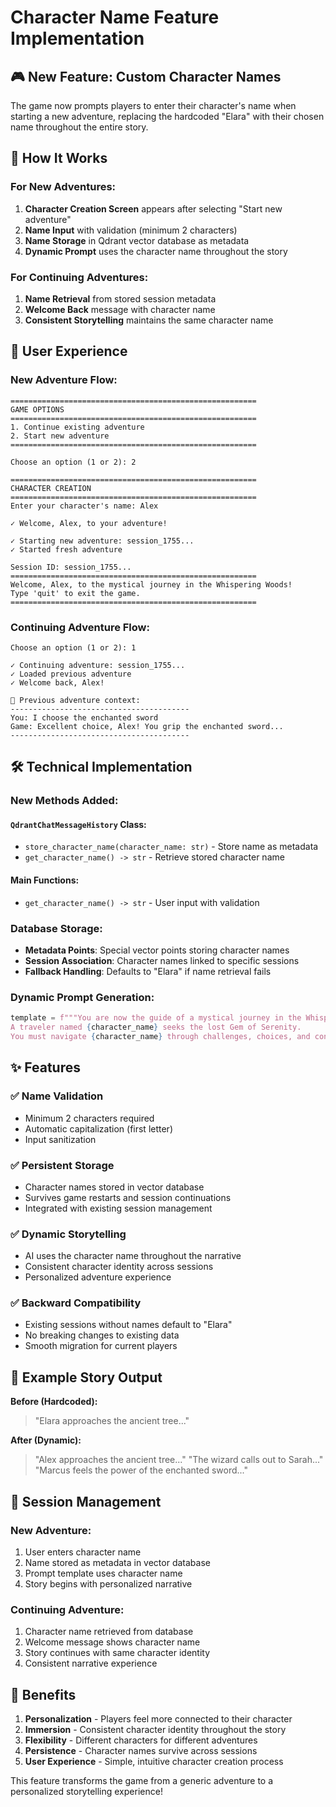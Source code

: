 # Character Name Feature Implementation

## 🎮 New Feature: Custom Character Names

The game now prompts players to enter their character's name when starting a new adventure, replacing the hardcoded "Elara" with their chosen name throughout the entire story.

## 🔧 How It Works

### For New Adventures:
1. **Character Creation Screen** appears after selecting "Start new adventure"
2. **Name Input** with validation (minimum 2 characters)
3. **Name Storage** in Qdrant vector database as metadata
4. **Dynamic Prompt** uses the character name throughout the story

### For Continuing Adventures:
1. **Name Retrieval** from stored session metadata
2. **Welcome Back** message with character name
3. **Consistent Storytelling** maintains the same character name

## 📱 User Experience

### New Adventure Flow:
```
=======================================================
GAME OPTIONS
=======================================================
1. Continue existing adventure
2. Start new adventure
=======================================================

Choose an option (1 or 2): 2

=======================================================
CHARACTER CREATION
=======================================================
Enter your character's name: Alex

✓ Welcome, Alex, to your adventure!

✓ Starting new adventure: session_1755...
✓ Started fresh adventure

Session ID: session_1755...
=======================================================
Welcome, Alex, to the mystical journey in the Whispering Woods!
Type 'quit' to exit the game.
=======================================================
```

### Continuing Adventure Flow:
```
Choose an option (1 or 2): 1

✓ Continuing adventure: session_1755...
✓ Loaded previous adventure
✓ Welcome back, Alex!

📖 Previous adventure context:
----------------------------------------
You: I choose the enchanted sword
Game: Excellent choice, Alex! You grip the enchanted sword...
----------------------------------------
```

## 🛠️ Technical Implementation

### New Methods Added:

#### `QdrantChatMessageHistory` Class:
- `store_character_name(character_name: str)` - Store name as metadata
- `get_character_name() -> str` - Retrieve stored character name

#### Main Functions:
- `get_character_name() -> str` - User input with validation

### Database Storage:
- **Metadata Points**: Special vector points storing character names
- **Session Association**: Character names linked to specific sessions
- **Fallback Handling**: Defaults to "Elara" if name retrieval fails

### Dynamic Prompt Generation:
```python
template = f"""You are now the guide of a mystical journey in the Whispering Woods. 
A traveler named {character_name} seeks the lost Gem of Serenity. 
You must navigate {character_name} through challenges, choices, and consequences...
```

## ✨ Features

### ✅ **Name Validation**
- Minimum 2 characters required
- Automatic capitalization (first letter)
- Input sanitization

### ✅ **Persistent Storage**
- Character names stored in vector database
- Survives game restarts and session continuations
- Integrated with existing session management

### ✅ **Dynamic Storytelling**
- AI uses the character name throughout the narrative
- Consistent character identity across sessions
- Personalized adventure experience

### ✅ **Backward Compatibility**
- Existing sessions without names default to "Elara"
- No breaking changes to existing data
- Smooth migration for current players

## 🎯 Example Story Output

**Before (Hardcoded):**
> "Elara approaches the ancient tree..."

**After (Dynamic):**
> "Alex approaches the ancient tree..."
> "The wizard calls out to Sarah..."
> "Marcus feels the power of the enchanted sword..."

## 🔄 Session Management

### New Adventure:
1. User enters character name
2. Name stored as metadata in vector database
3. Prompt template uses character name
4. Story begins with personalized narrative

### Continuing Adventure:
1. Character name retrieved from database
2. Welcome message shows character name
3. Story continues with same character identity
4. Consistent narrative experience

## 🚀 Benefits

1. **Personalization** - Players feel more connected to their character
2. **Immersion** - Consistent character identity throughout the story
3. **Flexibility** - Different characters for different adventures
4. **Persistence** - Character names survive across sessions
5. **User Experience** - Simple, intuitive character creation process

This feature transforms the game from a generic adventure to a personalized storytelling experience!